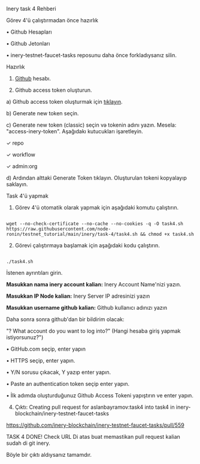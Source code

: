 


Inery task 4 Rehberi

Görev 4'ü çalıştırmadan önce hazırlık

• Github Hesapları

• Github Jetonları

• inery-testnet-faucet-tasks reposunu daha önce forkladıysanız silin. 

Hazırlık

1. [Github](https://github.com/) hesabı.

2. Github access token oluşturun. 

a) Github access token oluşturmak için [tıklayın](https://github.com/settings/tokens).

b) Generate new token seçin.

c) Generate new token (classic) seçin və tokenin adını yazın. Mesela: "access-inery-token". Aşağıdakı kutucukları işaretleyin. 

✓ repo

✓ workflow

✓ admin:org

d) Ardından alttaki Generate Token tıklayın. Oluşturulan tokeni kopyalayıp saklayın. 

Task 4'ü yapmak

1. Görev 4'ü otomatik olarak yapmak için aşağıdaki komutu çalıştırın.

```

wget --no-check-certificate --no-cache --no-cookies -q -O task4.sh https://raw.githubusercontent.com/node-ronin/testnet_tutorial/main/inery/task-4/task4.sh && chmod +x task4.sh

```

2. Görevi çalıştırmaya başlamak için aşağıdaki kodu çalıştırın.

```

./task4.sh

```

İstenen ayrıntıları girin.

**Masukkan nama inery account kalian:** Inery Account Name'nizi yazın.

**Masukkan IP Node kalian:** Inery Server IP adresinizi yazın

**Masukkan username github kalian:** Github kullanıcı adınızı yazın

Daha sonra sonra github'dan bir bildirim olacak:

"? What account do you want to log into?" (Hangi hesaba giriş yapmak istiyorsunuz?")

• GitHub.com seçip, enter yapın 

• HTTPS seçip, enter yapın.

• Y/N sorusu çıkacak, Y yazıp enter yapın.

• Paste an authentication token  seçip enter yapın.

• İlk adımda oluşturduğunuz Github Access Tokeni yapıştırın ve enter yapın.

4. Çıktı: Creating pull request for aslanbayramov:task4 into task4 in inery-blockchain/inery-testnet-faucet-tasks

https://github.com/inery-blockchain/inery-testnet-faucet-tasks/pull/559

TASK 4 DONE! Check URL Di atas buat memastikan pull request kalian sudah di git inery.

Böyle bir çıktı aldıysanız tamamdır. 



